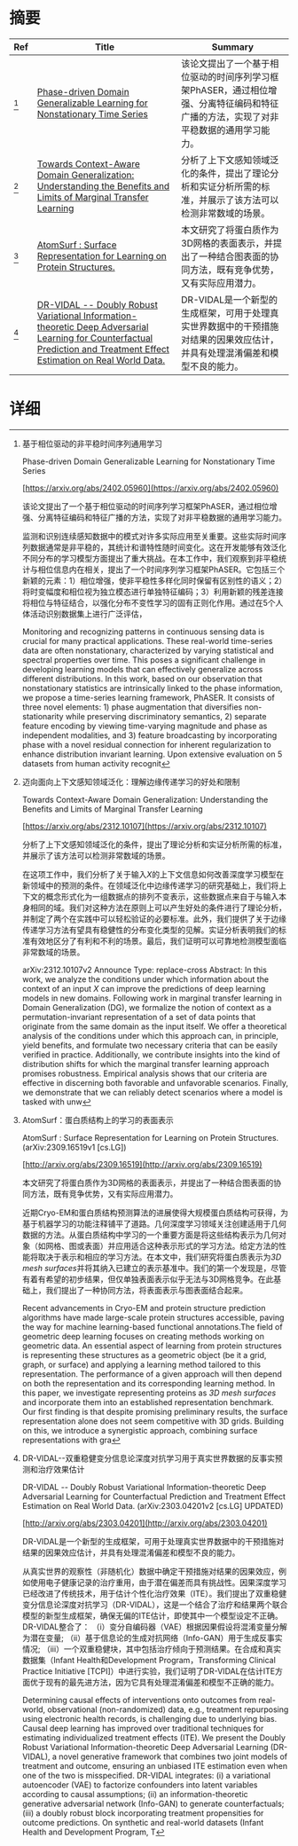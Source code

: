 # 摘要

| Ref | Title | Summary |
| --- | --- | --- |
| [^1] | [Phase-driven Domain Generalizable Learning for Nonstationary Time Series](https://arxiv.org/abs/2402.05960) | 该论文提出了一个基于相位驱动的时间序列学习框架PhASER，通过相位增强、分离特征编码和特征广播的方法，实现了对非平稳数据的通用学习能力。 |
| [^2] | [Towards Context-Aware Domain Generalization: Understanding the Benefits and Limits of Marginal Transfer Learning](https://arxiv.org/abs/2312.10107) | 分析了上下文感知领域泛化的条件，提出了理论分析和实证分析所需的标准，并展示了该方法可以检测非常数域的场景。 |
| [^3] | [AtomSurf : Surface Representation for Learning on Protein Structures.](http://arxiv.org/abs/2309.16519) | 本文研究了将蛋白质作为3D网格的表面表示，并提出了一种结合图表面的协同方法，既有竞争优势，又有实际应用潜力。 |
| [^4] | [DR-VIDAL -- Doubly Robust Variational Information-theoretic Deep Adversarial Learning for Counterfactual Prediction and Treatment Effect Estimation on Real World Data.](http://arxiv.org/abs/2303.04201) | DR-VIDAL是一个新型的生成框架，可用于处理真实世界数据中的干预措施对结果的因果效应估计，并具有处理混淆偏差和模型不良的能力。 |

# 详细

[^1]: 基于相位驱动的非平稳时间序列通用学习

    Phase-driven Domain Generalizable Learning for Nonstationary Time Series

    [https://arxiv.org/abs/2402.05960](https://arxiv.org/abs/2402.05960)

    该论文提出了一个基于相位驱动的时间序列学习框架PhASER，通过相位增强、分离特征编码和特征广播的方法，实现了对非平稳数据的通用学习能力。

    

    监测和识别连续感知数据中的模式对许多实际应用至关重要。这些实际时间序列数据通常是非平稳的，其统计和谱特性随时间变化。这在开发能够有效泛化不同分布的学习模型方面提出了重大挑战。在本工作中，我们观察到非平稳统计与相位信息内在相关，提出了一个时间序列学习框架PhASER。它包括三个新颖的元素：1）相位增强，使非平稳性多样化同时保留有区别性的语义；2）将时变幅度和相位视为独立模态进行单独特征编码；3）利用新颖的残差连接将相位与特征结合，以强化分布不变性学习的固有正则化作用。通过在5个人体活动识别数据集上进行广泛评估，

    Monitoring and recognizing patterns in continuous sensing data is crucial for many practical applications. These real-world time-series data are often nonstationary, characterized by varying statistical and spectral properties over time. This poses a significant challenge in developing learning models that can effectively generalize across different distributions. In this work, based on our observation that nonstationary statistics are intrinsically linked to the phase information, we propose a time-series learning framework, PhASER. It consists of three novel elements: 1) phase augmentation that diversifies non-stationarity while preserving discriminatory semantics, 2) separate feature encoding by viewing time-varying magnitude and phase as independent modalities, and 3) feature broadcasting by incorporating phase with a novel residual connection for inherent regularization to enhance distribution invariant learning. Upon extensive evaluation on 5 datasets from human activity recognit
    
[^2]: 迈向面向上下文感知领域泛化：理解边缘传递学习的好处和限制

    Towards Context-Aware Domain Generalization: Understanding the Benefits and Limits of Marginal Transfer Learning

    [https://arxiv.org/abs/2312.10107](https://arxiv.org/abs/2312.10107)

    分析了上下文感知领域泛化的条件，提出了理论分析和实证分析所需的标准，并展示了该方法可以检测非常数域的场景。

    

    在这项工作中，我们分析了关于输入$X$的上下文信息如何改善深度学习模型在新领域中的预测的条件。在领域泛化中边缘传递学习的研究基础上，我们将上下文的概念形式化为一组数据点的排列不变表示，这些数据点来自于与输入本身相同的域。我们对这种方法在原则上可以产生好处的条件进行了理论分析，并制定了两个在实践中可以轻松验证的必要标准。此外，我们提供了关于边缘传递学习方法有望具有稳健性的分布变化类型的见解。实证分析表明我们的标准有效地区分了有利和不利的场景。最后，我们证明可以可靠地检测模型面临非常数域的场景。

    arXiv:2312.10107v2 Announce Type: replace-cross  Abstract: In this work, we analyze the conditions under which information about the context of an input $X$ can improve the predictions of deep learning models in new domains. Following work in marginal transfer learning in Domain Generalization (DG), we formalize the notion of context as a permutation-invariant representation of a set of data points that originate from the same domain as the input itself. We offer a theoretical analysis of the conditions under which this approach can, in principle, yield benefits, and formulate two necessary criteria that can be easily verified in practice. Additionally, we contribute insights into the kind of distribution shifts for which the marginal transfer learning approach promises robustness. Empirical analysis shows that our criteria are effective in discerning both favorable and unfavorable scenarios. Finally, we demonstrate that we can reliably detect scenarios where a model is tasked with unw
    
[^3]: AtomSurf：蛋白质结构上的学习的表面表示

    AtomSurf : Surface Representation for Learning on Protein Structures. (arXiv:2309.16519v1 [cs.LG])

    [http://arxiv.org/abs/2309.16519](http://arxiv.org/abs/2309.16519)

    本文研究了将蛋白质作为3D网格的表面表示，并提出了一种结合图表面的协同方法，既有竞争优势，又有实际应用潜力。

    

    近期Cryo-EM和蛋白质结构预测算法的进展使得大规模蛋白质结构可获得，为基于机器学习的功能注释铺平了道路。几何深度学习领域关注创建适用于几何数据的方法。从蛋白质结构中学习的一个重要方面是将这些结构表示为几何对象（如网格、图或表面）并应用适合这种表示形式的学习方法。给定方法的性能将取决于表示和相应的学习方法。在本文中，我们研究将蛋白质表示为$\textit{3D mesh surfaces}$并将其纳入已建立的表示基准中。我们的第一个发现是，尽管有着有希望的初步结果，但仅单独表面表示似乎无法与3D网格竞争。在此基础上，我们提出了一种协同方法，将表面表示与图表面结合起来。

    Recent advancements in Cryo-EM and protein structure prediction algorithms have made large-scale protein structures accessible, paving the way for machine learning-based functional annotations.The field of geometric deep learning focuses on creating methods working on geometric data. An essential aspect of learning from protein structures is representing these structures as a geometric object (be it a grid, graph, or surface) and applying a learning method tailored to this representation. The performance of a given approach will then depend on both the representation and its corresponding learning method.  In this paper, we investigate representing proteins as $\textit{3D mesh surfaces}$ and incorporate them into an established representation benchmark. Our first finding is that despite promising preliminary results, the surface representation alone does not seem competitive with 3D grids. Building on this, we introduce a synergistic approach, combining surface representations with gra
    
[^4]: DR-VIDAL--双重稳健变分信息论深度对抗学习用于真实世界数据的反事实预测和治疗效果估计

    DR-VIDAL -- Doubly Robust Variational Information-theoretic Deep Adversarial Learning for Counterfactual Prediction and Treatment Effect Estimation on Real World Data. (arXiv:2303.04201v2 [cs.LG] UPDATED)

    [http://arxiv.org/abs/2303.04201](http://arxiv.org/abs/2303.04201)

    DR-VIDAL是一个新型的生成框架，可用于处理真实世界数据中的干预措施对结果的因果效应估计，并具有处理混淆偏差和模型不良的能力。

    

    从真实世界的观察性（非随机化）数据中确定干预措施对结果的因果效应，例如使用电子健康记录的治疗重用，由于潜在偏差而具有挑战性。因果深度学习已经改进了传统技术，用于估计个性化治疗效果（ITE）。我们提出了双重稳健变分信息论深度对抗学习（DR-VIDAL），这是一个结合了治疗和结果两个联合模型的新型生成框架，确保无偏的ITE估计，即使其中一个模型设定不正确。DR-VIDAL整合了： （i）变分自编码器（VAE）根据因果假设将混淆变量分解为潜在变量; （ii）基于信息论的生成对抗网络（Info-GAN）用于生成反事实情况; （iii）一个双重稳健块，其中包括治疗倾向于预测结果。在合成和真实数据集（Infant Health和Development Program，Transforming Clinical Practice Initiative [TCPI]）中进行实验，我们证明了DR-VIDAL在估计ITE方面优于现有的最先进方法，因为它具有处理混淆偏差和模型不正确的能力。

    Determining causal effects of interventions onto outcomes from real-world, observational (non-randomized) data, e.g., treatment repurposing using electronic health records, is challenging due to underlying bias. Causal deep learning has improved over traditional techniques for estimating individualized treatment effects (ITE). We present the Doubly Robust Variational Information-theoretic Deep Adversarial Learning (DR-VIDAL), a novel generative framework that combines two joint models of treatment and outcome, ensuring an unbiased ITE estimation even when one of the two is misspecified. DR-VIDAL integrates: (i) a variational autoencoder (VAE) to factorize confounders into latent variables according to causal assumptions; (ii) an information-theoretic generative adversarial network (Info-GAN) to generate counterfactuals; (iii) a doubly robust block incorporating treatment propensities for outcome predictions. On synthetic and real-world datasets (Infant Health and Development Program, T
    

